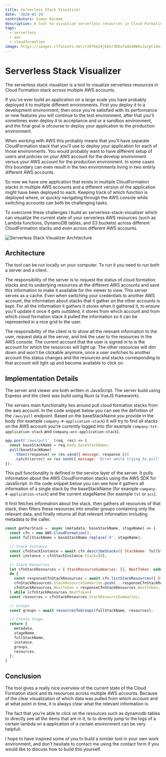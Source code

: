 ```yaml
---
title: Serverless Stack Visualizer
date: '2020-01-29'
contributors: Simon Karman
description: A tool to visualize serverless resources in Cloud Formation stack across multiple AWS accounts
tags:
  - serverless
  - aws
  - cloudformation
image: https://images.ctfassets.net/r26fkm24j6bh/3KDafadG40WXxJurpCiOmJ/3d6bdb2dd8289cdd5faf11760e0db64d/serverless-stack-visualiser__1_.png
---
```


# Serverless Stack Visualizer
The serverless stack visualizer is a tool to visualize serverless resources in Cloud Formation stack across multiple AWS accounts.

If you've ever build an application on a large scale you have probably deployed it to multiple different environments. First you deploy it to a development environment, then once you're satisfied with its performance or new features you will continue to the test environment, after that you'll sometimes even deploy it to acceptance and or a sandbox environment, and the final goal is ofcourse to deploy your application to the production environment.

When working with AWS this probably means that you'll have separate CloudFormation stack that you'll use to deploy your application for each of those environments. You would probably want to have different setup of users and policies on your AWS account for the develop environment versus your AWS account for the production environment. In some cases this boundary can even result in the two environments living in two entirly different AWS accounts.

So now we have one application that exists in multiple CloudFormation stacks in multiple AWS accounts and a different version of the application might have been deployed to each. Keeping track of which function is deployed where, or quickly navigating through the AWS console while switching accounts can both be challenging tasks.

To overcome these challenges I build an serverless-stack-visualizer which can visualize the current state of your serverless AWS resources (such as Lambda functions, DynamoDB tables, and S3 buckets) across different CloudFormation stacks and even across different AWS accounts.

![Serverless Stack Visualizer Architecture](//images.ctfassets.net/r26fkm24j6bh/3KDafadG40WXxJurpCiOmJ/3d6bdb2dd8289cdd5faf11760e0db64d/serverless-stack-visualiser__1_.png)

## Architecture
The tool can be run locally on your computer. To run it you need to run both a server and a client.

The responsibility of the server is to request the status of cloud formation stacks and its underlying resources at the different AWS accounts and save this information to make it available for the viewer to view. This server serves as a cache. Even when switching your credentials to another AWS account, the information about stacks that it gather on the other accounts is kept. For all the information it gathers it stores when it gathered it, to ensure you'll update it once it gets outdated, it stores from which account and from which cloud formation stack it pulled the information so it can be represented in a nice grid to the user.

The responsibility of the client is to show all the relevant information to the user, request data at the server, and link the user to the resources in the AWS console. The current account that the user is signed in to is the account for which the resources will light up. The other resources will dim down and won't be clickable anymore, once a user switches to another account this status changes and the resources and stacks corresponding to that account will light up and become available to click on.

## Implementation Details
The server and viewer are both written in JavaScript. The server build using Express and the client was build using Nuxt (a VueJS framework).

The servers main functionality lies around pull cloud formation stacks from the aws account. In the code snippet below you can see the definition of the `/aws/pull` endpoint. Based on the baseStackName you provide in the body (for example `company-#-application-stack`) it will try to find all stacks on the AWS account you're currently logged into (for example `company-tst-application-stack` and `company-acc-application-stack`).

```javascript
app.post('/aws/pull', (req, res) => {
  const baseStackName = req.body.baseStackName;
  pull(baseStackName)
    .then((response) => res.send({ message: response }))
    .catch((error) => res.send({ message: 'Error while trying to pull', error: error.toString() }))
});
```

This pull functionality is defined in the service layer of the server. It pulls information about the AWS CloudFormation stacks using the AWS SDK for JavaScript. In the code snippet below you can see how it gathers all information of a single stack by the baseStackName (for example `company-#-application-stack`) and the current stageName (for example `tst` or `acc`).

It first fetches information about the stack, then gathers all resources of that stack, then filters these resources into smaller groups containing only the relevant data, and finally returns all that relevant information including metadata to the caller.

```javascript
const gatherStack =  async (metadata, baseStackName, stageName) => {
  const cfn = new AWS.CloudFormation();
  const fullStackName = baseStackName.replace('#', stageName);

  // Stack Instance
  const cfnStackInstance = await cfn.describeStacks({ StackName: fullStackName }).promise();
  const instance = cfnStackInstance.Stacks[0];

  // Stack Resources
  let cfnStackResources = { StackResourceSummaries: [], NextToken: undefined };
  do {
    const responseCfnStackResources = await cfn.listStackResources({ StackName: fullStackName, NextToken: cfnStackResources.NextToken }).promise()
    cfnStackResources.StackResourceSummaries.push(...responseCfnStackResources.StackResourceSummaries);
    cfnStackResources.NextToken = responseCfnStackResources.NextToken;
  } while (cfnStackResources.NextToken)
  const resources = cfnStackResources.StackResourceSummaries;

  // Groups
  const groups = await resourcesToGroups(fullStackName, resources);

  // Create Stage
  return {
    metadata,
    stageName,
    fullStackName,
    instance,
    groups,
    resources,
  };
}
```

## Conclusion
The tool gives a really nice overview of the current state of the Cloud Formation stack and its resources across multiple AWS accounts. Because of the clear visualization of which data was pulled from which account and at what point in time, it is always clear what the relevant information is.

The fact that you're able to click on the resources such as dynamodb tables to directly see all the items that are in it, to to directly jump to the logs of a certain lambda on a application of a certain environment can be very helpfull.

I hope to have inspired some of you to build a similair tool in your own work environment, and don't hesitate to contact me using the contact form if you would like to discuss how to build this yourself. 
